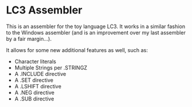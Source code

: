 # LC3 Assembler

This is an assembler for the toy language LC3. It works in a similar fashion to the Windows assembler (and is an improvement over my last assembler by a fair margin...).

It allows for some new additional features as well, such as:
 - Character literals
 - Multiple Strings per .STRINGZ
 - A .INCLUDE directive
 - A .SET directive
 - A .LSHIFT directive
 - A .NEG directive
 - A .SUB directive

